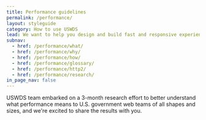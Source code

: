 ```yaml
---
title: Performance guidelines
permalink: /performance/
layout: styleguide
category: How to use USWDS
lead: We want to help you design and build fast and responsive experiences.
subnav:
  - href: /performance/what/
  - href: /performance/why/
  - href: /performance/how/
  - href: /performance/glossary/
  - href: /performance/http2/
  - href: /performance/research/
in_page_nav: false
---
```


USWDS team embarked on a 3-month research effort to better understand
what performance means to U.S. government web teams of all shapes and sizes,
and we're excited to share the results with you.
